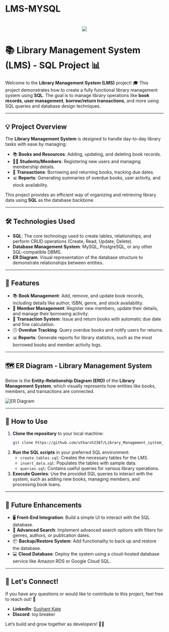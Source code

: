 # LMS-MYSQL
<h1 align="center">
    <img src="https://readme-typing-svg.herokuapp.com/?font=Righteous&size=35&center=true&vCenter=true&width=500&height=70&duration=4000&lines=Hi+There!+👋;+Welcome+to+the+,+Library+Management+System!;+SQL+Project;" />
</h1>

# 📚 Library Management System (LMS) - SQL Project 📊

Welcome to the **Library Management System (LMS)** project! 🎓 This project demonstrates how to create a fully functional library management system using **SQL**. The goal is to manage library operations like **book records**, **user management**, **borrow/return transactions**, and more using SQL queries and database design techniques.

---

## 💡 Project Overview

The **Library Management System** is designed to handle day-to-day library tasks with ease by managing:

- 📚 **Books and Resources**: Adding, updating, and deleting book records.
- 👨‍🎓 **Students/Members**: Registering new users and managing membership details.
- 🔄 **Transactions**: Borrowing and returning books, tracking due dates.
- 📊 **Reports**: Generating summaries of overdue books, user activity, and stock availability.

This project provides an efficient way of organizing and retrieving library data using **SQL** as the database backbone.

---

## 🛠️ Technologies Used

- **SQL**: The core technology used to create tables, relationships, and perform CRUD operations (Create, Read, Update, Delete).
- **Database Management System**: MySQL, PostgreSQL, or any other SQL-compatible DBMS.
- **ER Diagram**: Visual representation of the database structure to demonstrate relationships between entities.

---

## 🎯 Features

- 📚 **Book Management**: Add, remove, and update book records, including details like author, ISBN, genre, and stock availability.
- 👥 **Member Management**: Register new members, update their details, and manage their borrowing activity.
- 🔄 **Transaction System**: Issue and return books with automatic due date and fine calculation.
- 🕒 **Overdue Tracking**: Query overdue books and notify users for returns.
- 📊 **Reports**: Generate reports for library statistics, such as the most borrowed books and member activity logs.

---

## 🗺️ ER Diagram - Library Management System

Below is the **Entity-Relationship Diagram (ERD)** of the **Library Management System**, which visually represents how entities like books, members, and transactions are connected.

![ER Diagram](https://github.com/utkarsh2387/Library_Management_system_SQL/blob/main/libManagement.png)

---

## 🚀 How to Use

1. **Clone the repository** to your local machine:
   ```bash
   git clone https://github.com/utkarsh2387/Library_Management_system_SQL.git
   ```
2. **Run the SQL scripts** in your preferred SQL environment:
   - `create_tables.sql`: Creates the necessary tables for the LMS.
   - `insert_data.sql`: Populates the tables with sample data.
   - `queries.sql`: Contains useful queries for various library operations.
3. **Execute Queries**: Use the provided SQL queries to interact with the system, such as adding new books, managing members, and processing book loans.

---

## 🔧 Future Enhancements

- 🖥️ **Front-End Integration**: Build a simple UI to interact with the SQL database.
- 🔄 **Advanced Search**: Implement advanced search options with filters for genres, authors, or publication dates.
- 📦 **Backup/Restore System**: Add functionality to back up and restore the database.
- 💻 **Cloud Database**: Deploy the system using a cloud-hosted database service like Amazon RDS or Google Cloud SQL.

---

## 🤝 Let's Connect!

If you have any questions or would like to contribute to this project, feel free to reach out! 🙌

- **LinkedIn**: [Sushant Kate](https://www.linkedin.com/in/utkarsh-gupta-5a8267208/)
- **Discord**: toy.breaker

Let’s build and grow together as developers! 🚀💡
